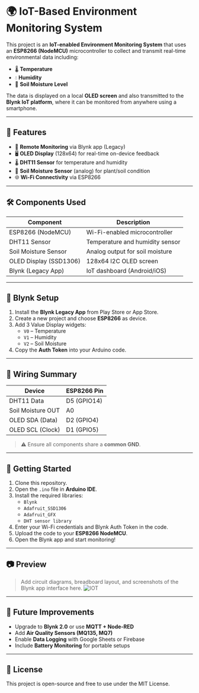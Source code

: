 # 🌍 IoT-Based Environment Monitoring System

This project is an **IoT-enabled Environment Monitoring System** that uses an **ESP8266 (NodeMCU)** microcontroller to collect and transmit real-time environmental data including:

- 🌡️ **Temperature**
- 💧 **Humidity**
- 🌱 **Soil Moisture Level**

The data is displayed on a local **OLED screen** and also transmitted to the **Blynk IoT platform**, where it can be monitored from anywhere using a smartphone.

---

## 🔧 Features

- 📲 **Remote Monitoring** via Blynk app (Legacy)
- 🖥️ **OLED Display** (128x64) for real-time on-device feedback
- 🌡️ **DHT11 Sensor** for temperature and humidity
- 🌱 **Soil Moisture Sensor** (analog) for plant/soil condition
- 🌐 **Wi-Fi Connectivity** via ESP8266

---

## 🛠️ Components Used

| Component             | Description                     |
|----------------------|---------------------------------|
| ESP8266 (NodeMCU)     | Wi-Fi-enabled microcontroller    |
| DHT11 Sensor          | Temperature and humidity sensor |
| Soil Moisture Sensor  | Analog output for soil moisture |
| OLED Display (SSD1306)| 128x64 I2C OLED screen          |
| Blynk (Legacy App)    | IoT dashboard (Android/iOS)     |

---

## 📱 Blynk Setup

1. Install the **Blynk Legacy App** from Play Store or App Store.
2. Create a new project and choose **ESP8266** as device.
3. Add 3 Value Display widgets:
   - `V0` – Temperature
   - `V1` – Humidity
   - `V2` – Soil Moisture
4. Copy the **Auth Token** into your Arduino code.

---

## 🔌 Wiring Summary

| Device              | ESP8266 Pin  |
|--------------------|--------------|
| DHT11 Data          | D5 (GPIO14)  |
| Soil Moisture OUT   | A0           |
| OLED SDA (Data)     | D2 (GPIO4)   |
| OLED SCL (Clock)    | D1 (GPIO5)   |

> ⚠️ Ensure all components share a **common GND**.

---

## 🚀 Getting Started

1. Clone this repository.
2. Open the `.ino` file in **Arduino IDE**.
3. Install the required libraries:
   - `Blynk`
   - `Adafruit_SSD1306`
   - `Adafruit_GFX`
   - `DHT sensor library`
4. Enter your Wi-Fi credentials and Blynk Auth Token in the code.
5. Upload the code to your **ESP8266 NodeMCU**.
6. Open the Blynk app and start monitoring!

---

## 📷 Preview

> Add circuit diagrams, breadboard layout, and screenshots of the Blynk app interface here.
![IOT](https://github.com/user-attachments/assets/da840463-9e33-4d04-8a5f-0ef9e375ec2e)

---

## 🧠 Future Improvements

- Upgrade to **Blynk 2.0** or use **MQTT + Node-RED**
- Add **Air Quality Sensors (MQ135, MQ7)**
- Enable **Data Logging** with Google Sheets or Firebase
- Include **Battery Monitoring** for portable setups

---

## 📄 License

This project is open-source and free to use under the MIT License.
